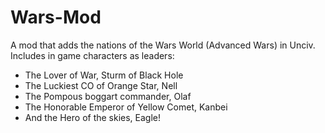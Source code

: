 # Wars-Mod
A mod that adds the nations of the Wars World (Advanced Wars) in Unciv. Includes in game characters as leaders:
- The Lover of War, Sturm of Black Hole
- The Luckiest CO of Orange Star, Nell
- The Pompous boggart commander, Olaf
- The Honorable Emperor of Yellow Comet, Kanbei
- And the Hero of the skies, Eagle!

